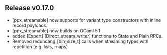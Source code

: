 ## Release v0.17.0

- [ppx_streamable] now supports for variant type constructors with inline record payloads.
- [ppx_streamable] now builds on OCaml 5.1
- added [Expert] [Direct_stream_writer] functions to State and Plain RPCs.
- Removed redundang [bin_size_t] calls when streaming types with repetition (e.g. lists,
  maps)
